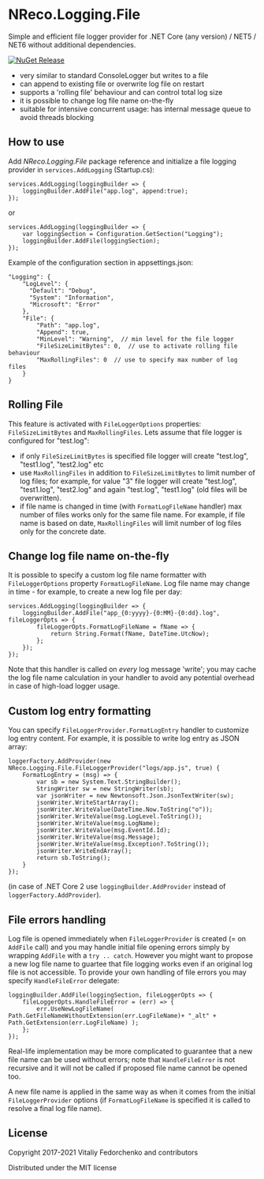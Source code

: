 # NReco.Logging.File
Simple and efficient file logger provider for .NET Core (any version) / NET5 / NET6 without additional dependencies.

[![NuGet Release](https://img.shields.io/nuget/v/NReco.Logging.File.svg)](https://www.nuget.org/packages/NReco.Logging.File/)

* very similar to standard ConsoleLogger but writes to a file
* can append to existing file or overwrite log file on restart
* supports a 'rolling file' behaviour and can control total log size
* it is possible to change log file name on-the-fly
* suitable for intensive concurrent usage: has internal message queue to avoid threads blocking

## How to use
Add *NReco.Logging.File* package reference and initialize a file logging provider in `services.AddLogging` (Startup.cs):
```
services.AddLogging(loggingBuilder => {
	loggingBuilder.AddFile("app.log", append:true);
});
```
or
```
services.AddLogging(loggingBuilder => {
	var loggingSection = Configuration.GetSection("Logging");
	loggingBuilder.AddFile(loggingSection);
});
```
Example of the configuration section in appsettings.json:
```
"Logging": {
	"LogLevel": {
	  "Default": "Debug",
	  "System": "Information",
	  "Microsoft": "Error"
	},
	"File": {
		"Path": "app.log",
		"Append": true,
		"MinLevel": "Warning",  // min level for the file logger
		"FileSizeLimitBytes": 0,  // use to activate rolling file behaviour
		"MaxRollingFiles": 0  // use to specify max number of log files
	}
}
```

## Rolling File
This feature is activated with `FileLoggerOptions` properties: `FileSizeLimitBytes` and `MaxRollingFiles`. Lets assume that file logger is configured for "test.log":

* if only `FileSizeLimitBytes` is specified file logger will create "test.log", "test1.log", "test2.log" etc
* use `MaxRollingFiles` in addition to `FileSizeLimitBytes` to limit number of log files; for example, for value "3" file logger will create "test.log", "test1.log", "test2.log" and again "test.log", "test1.log" (old files will be overwritten).
* if file name is changed in time (with `FormatLogFileName` handler) max number of files works only for the same file name. For example, if file name is based on date, `MaxRollingFiles` will limit number of log files only for the concrete date.

## Change log file name on-the-fly
It is possible to specify a custom log file name formatter with `FileLoggerOptions` property `FormatLogFileName`. Log file name may change in time - for example, to create a new log file per day:
```
services.AddLogging(loggingBuilder => {
	loggingBuilder.AddFile("app_{0:yyyy}-{0:MM}-{0:dd}.log", fileLoggerOpts => {
		fileLoggerOpts.FormatLogFileName = fName => {
			return String.Format(fName, DateTime.UtcNow);
		};
	});
});
```
Note that this handler is called on _every_ log message 'write'; you may cache the log file name calculation in your handler to avoid any potential overhead in case of high-load logger usage.

## Custom log entry formatting
You can specify `FileLoggerProvider.FormatLogEntry` handler to customize log entry content. For example, it is possible to write log entry as JSON array:
```
loggerFactory.AddProvider(new NReco.Logging.File.FileLoggerProvider("logs/app.js", true) {
	FormatLogEntry = (msg) => {
		var sb = new System.Text.StringBuilder();
		StringWriter sw = new StringWriter(sb);
		var jsonWriter = new Newtonsoft.Json.JsonTextWriter(sw);
		jsonWriter.WriteStartArray();
		jsonWriter.WriteValue(DateTime.Now.ToString("o"));
		jsonWriter.WriteValue(msg.LogLevel.ToString());
		jsonWriter.WriteValue(msg.LogName);
		jsonWriter.WriteValue(msg.EventId.Id);
		jsonWriter.WriteValue(msg.Message);
		jsonWriter.WriteValue(msg.Exception?.ToString());
		jsonWriter.WriteEndArray();
		return sb.ToString();
	}
});
```
(in case of .NET Core 2 use `loggingBuilder.AddProvider` instead of `loggerFactory.AddProvider`).

## File errors handling
Log file is opened immediately when `FileLoggerProvider` is created (= on `AddFile` call) and you may handle initial file opening errors simply by wrapping `AddFile` with a `try .. catch`. 
However you might want to propose a new log file name to guartee that file logging works even if an original log file is not accessible. To provide your own handling of file errors you may specify `HandleFileError` delegate:
```
loggingBuilder.AddFile(loggingSection, fileLoggerOpts => {
	fileLoggerOpts.HandleFileError = (err) => {
		err.UseNewLogFileName( Path.GetFileNameWithoutExtension(err.LogFileName)+ "_alt" + Path.GetExtension(err.LogFileName) );
	};
});
```
Real-life implementation may be more complicated to guarantee that a new file name can be used without errors; note that `HandleFileError` is not recursive and it will not be called if proposed file name cannot be opened too. 

A new file name is applied in the same way as when it comes from the initial `FileLoggerProvider` options (if `FormatLogFileName` is specified it is called to resolve a final log file name).


## License
Copyright 2017-2021 Vitaliy Fedorchenko and contributors

Distributed under the MIT license
